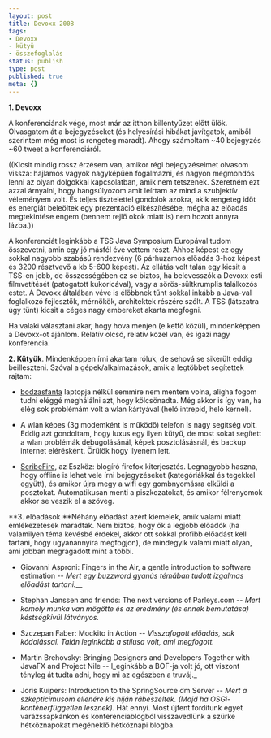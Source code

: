 ```yaml
---
layout: post
title: Devoxx 2008
tags:
- Devoxx
- kütyü
- összefoglalás
status: publish
type: post
published: true
meta: {}
---
```

**1. Devoxx**  
  
A konferenciának vége, most már az itthon billentyűzet előtt ülök. Olvasgatom
át a bejegyzéseket (és helyesírási hibákat javítgatok, amiből szerintem még
most is rengeteg maradt). Ahogy számoltam ~40 bejegyzés ~60 tweet a
konferenciáról.

  
((Kicsit mindig rossz érzésem van, amikor régi bejegyzéseimet olvasom vissza:
hajlamos vagyok nagyképűen fogalmazni, és nagyon megmondós lenni az olyan
dolgokkal kapcsolatban, amik nem tetszenek. Szeretném ezt azzal árnyalni, hogy
hangsúlyozom amit leírtam az mind a szubjektív véleményem volt. És teljes
tisztelettel gondolok azokra, akik rengeteg időt és energiát beleöltek egy
prezentáció elkészítésébe, mégha az előadás megtekintése engem (bennem rejlő
okok miatt is) nem hozott annyra lázba.))

  
A konferenciát leginkább a TSS Java Symposium Europával tudom összevetni, amin
egy jó másfél éve vettem részt. Ahhoz képest ez egy sokkal nagyobb szabású
rendezvény (6 párhuzamos előadás 3-hoz képest és 3200 résztvevő a kb 5-600
képest). Az ellátás volt talán egy kicsit a TSS-en jobb, de összességében ez
se biztos, ha belevesszók a Devoxx esti filmvetítését (patogatott
kukoricával), vagy a sörös-sültkrumplis találkozós estet. A Devoxx általában
véve is élőbbnek tűnt sokkal inkább a Java-val foglalkozó fejlesztők,
mérnökök, architektek részére szólt. A TSS (látszatra úgy tünt) kicsit a céges
nagy embereket akarta megfogni.

  
Ha valaki választani akar, hogy hova menjen (e kettő közül), mindenképpen a
Devoxx-ot ajánlom. Relatív olcsó, relatív közel van, és igazi nagy
konferencia.

  
**2. Kütyük**. Mindenképpen írni akartam róluk, de sehová se sikerült eddig beilleszteni. Szóval a gépek/alkalmazások, amik a legtöbbet segítettek rajtam:  

  * [bodzasfanta](http://bodzasfanta.hu) laptopja nélkül semmire nem mentem volna, aligha fogom tudni eléggé meghálálni azt, hogy kölcsönadta. Még akkor is így van, ha elég sok problémám volt a wlan kártyával (heló intrepid, heló kernel).  

  * A wlan képes (3g modemként is működő) telefon is nagy segítség volt. Eddig azt gondoltam, hogy luxus egy ilyen kütyű, de most sokat segített a wlan problémák debugolásánál, képek posztolásásnál, és backup internet elérésként. Örülök hogy ilyenem lett.  

  * [ScribeFire](http://www.scribefire.com/), az Eszköz: blogíró firefox kiterjesztés. Legnagyobb haszna, hogy offline is lehet vele írni bejegyzéseket (kategóriákkal és tegekkel együtt), és amikor újra megy a wifi egy gombnyomásra elküldi a posztokat. Automatikusan menti a piszkozatokat, és amikor félrenyomok akkor se veszik el a szöveg.  

**3. előadások **Néhány előadást azért kiemelek, amik valami miatt emlékezetesek maradtak. Nem biztos, hogy ők a legjobb előadók (ha valamilyen téma kevésbé érdekel, akkor ott sokkal profibb előadást kell tartani, hogy ugyanannyira megfogjon), de mindegyik valami miatt olyan, ami jobban megragadott mint a többi.  
  

  * Giovanni Asproni: Fingers in the Air, a gentle introduction to software estimation -- _Mert egy buzzword gyanús témában tudott izgalmas előadást tartani.___  

  * Stephan Janssen and friends: The next versions of Parleys.com -- _Mert komoly munka van mögötte és az eredmény (és ennek bemutatása) késtségkívül látványos._  

  * Szczepan Faber: Mockito in Action -- _Visszafogott előadás, sok kódolással. Talán leginkább a stílusa volt, ami megfogott._  

  * Martin Brehovsky: Bringing Designers and Developers Together with JavaFX and Project Nile -- l_eginkább a BOF-ja volt jó, ott viszont tényleg át tudta adni, hogy mi az egészben a truváj._
  * Joris Kuipers: Introduction to the SpringSource dm Server -- _Mert a szkepticimusom ellenére kis híján rábeszéltek. (Majd ha OSGi-konténerfüggetlen lesznek)._
Hát ennyi. Most újfent fordítunk egyet varázssapkánkon és konferenciablogból
visszavedlünk a szürke hétköznapokat megéneklő hétköznapi blogba.


